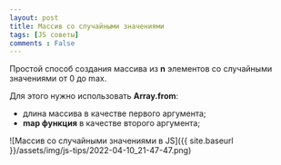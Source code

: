 ```yaml
---
layout: post
title: Массив со случайными значениями
tags: [JS советы]
comments : False
---
```


Простой способ создания массива из **n** элементов со случайными значениями от 0 до max.

Для этого нужно использовать **Array.from**:
- длина массива в качестве первого аргумента;
- **map функция** в качестве второго аргумента;

![Массив со случайными значениями в JS]({{ site.baseurl }}/assets/img/js-tips/2022-04-10_21-47-47.png)

